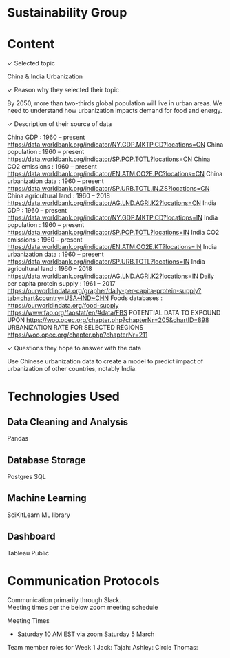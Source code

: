 # Sustainability Group 

# Content
✓ Selected topic

China & India Urbanization

✓ Reason why they selected their topic

By 2050, more than two-thirds global population will live in urban areas. We need to understand how urbanization impacts demand for food and energy.

✓ Description of their source of data

China GDP : 1960 – present https://data.worldbank.org/indicator/NY.GDP.MKTP.CD?locations=CN
China population : 1960 – present https://data.worldbank.org/indicator/SP.POP.TOTL?locations=CN
China CO2 emissions : 1960 – present https://data.worldbank.org/indicator/EN.ATM.CO2E.PC?locations=CN
China urbanization data : 1960 – present https://data.worldbank.org/indicator/SP.URB.TOTL.IN.ZS?locations=CN
China agricultural land : 1960 – 2018 https://data.worldbank.org/indicator/AG.LND.AGRI.K2?locations=CN
India GDP : 1960 – present https://data.worldbank.org/indicator/NY.GDP.MKTP.CD?locations=IN
India population : 1960 – present https://data.worldbank.org/indicator/SP.POP.TOTL?locations=IN
India CO2 emissions : 1960 - present
https://data.worldbank.org/indicator/EN.ATM.CO2E.KT?locations=IN
India urbanization data : 1960 – present https://data.worldbank.org/indicator/SP.URB.TOTL?locations=IN
India agricultural land : 1960 – 2018 https://data.worldbank.org/indicator/AG.LND.AGRI.K2?locations=IN
Daily per capita protein supply : 1961 – 2017 https://ourworldindata.org/grapher/daily-per-capita-protein-supply?tab=chart&country=USA~IND~CHN
Foods databases : https://ourworldindata.org/food-supply https://www.fao.org/faostat/en/#data/FBS
POTENTIAL DATA TO EXPOUND UPON https://woo.opec.org/chapter.php?chapterNr=205&chartID=898
URBANIZATION RATE FOR SELECTED REGIONS https://woo.opec.org/chapter.php?chapterNr=211

✓ Questions they hope to answer with the data

Use Chinese urbanization data to create a model to predict impact of urbanization of other countries, notably India.

# Technologies Used
## Data Cleaning and Analysis
Pandas 

## Database Storage
Postgres SQL

## Machine Learning
SciKitLearn ML library 

## Dashboard
Tableau Public

# Communication Protocols 
Communication primarily through Slack.  
Meeting times per the below zoom meeting schedule

Meeting Times 
- Saturday 10 AM EST via zoom  Saturday 5 March

Team member roles for Week 1
Jack: 
Tajah: 
Ashley: Circle
Thomas: 
